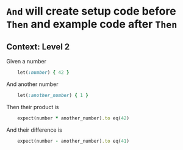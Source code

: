 # `And` will create setup code **before** `Then` and example code **after** `Then`

## Context: Level 2

Given a number
```ruby
    let(:number) { 42 }
```

And another number
```ruby
    let(:another_number) { 1 }
```

Then their product is
```ruby
    expect(number * another_number).to eq(42)
```

And their difference is
```ruby
    expect(number - another_number).to eq(41)
```
